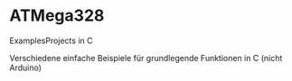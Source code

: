 # ATMega328
ExamplesProjects in C


Verschiedene einfache Beispiele für grundlegende Funktionen in C (nicht Arduino)
